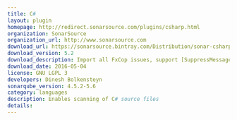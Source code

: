 ```yaml
---
title: C#
layout: plugin
homepage: http://redirect.sonarsource.com/plugins/csharp.html
organization: SonarSource
organization_url: http://www.sonarsource.com
download_url: https://sonarsource.bintray.com/Distribution/sonar-csharp-plugin/sonar-csharp-plugin-5.2.jar
download_version: 5.2
download_description: Import all FxCop issues, support [SuppressMessage] attribute to disable issues in the code and add 6 new rules
download_date: 2016-05-04
license: GNU LGPL 3
developers: Dinesh Bolkensteyn
sonarqube_version: 4.5.2-5.6
category: languages
description: Enables scanning of C# source files
details: 
---
```


